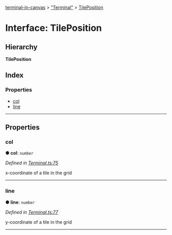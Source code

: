 [terminal-in-canvas](../README.md) > ["Terminal"](../modules/_terminal_.md) > [TilePosition](../interfaces/_terminal_.tileposition.md)

# Interface: TilePosition

## Hierarchy

**TilePosition**

## Index

### Properties

* [col](_terminal_.tileposition.md#col)
* [line](_terminal_.tileposition.md#line)

---

## Properties

<a id="col"></a>

###  col

**● col**: *`number`*

*Defined in [Terminal.ts:75](https://github.com/danikaze/terminal-in-canvas/blob/ad1033f/src/Terminal.ts#L75)*

x-coordinate of a tile in the grid

___
<a id="line"></a>

###  line

**● line**: *`number`*

*Defined in [Terminal.ts:77](https://github.com/danikaze/terminal-in-canvas/blob/ad1033f/src/Terminal.ts#L77)*

y-coordinate of a tile in the grid

___


